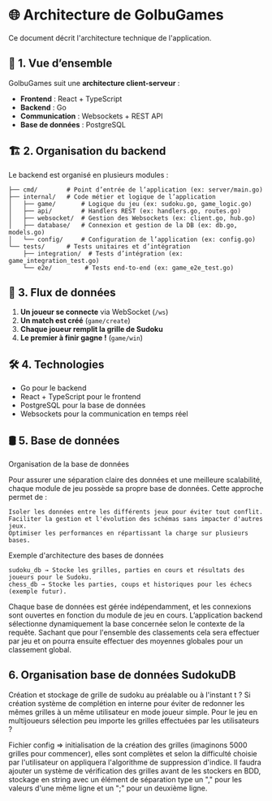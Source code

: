 # 🌐 Architecture de GolbuGames

Ce document décrit l'architecture technique de l'application.

## 📌 1. Vue d’ensemble
GolbuGames suit une **architecture client-serveur** :
- **Frontend** : React + TypeScript
- **Backend** : Go
- **Communication** : Websockets + REST API
- **Base de données** : PostgreSQL

## 🏗 2. Organisation du backend
Le backend est organisé en plusieurs modules :
```backend/
├── cmd/        # Point d’entrée de l’application (ex: server/main.go)
├── internal/   # Code métier et logique de l’application
│   ├── game/       # Logique du jeu (ex: sudoku.go, game_logic.go)
│   ├── api/        # Handlers REST (ex: handlers.go, routes.go)
│   ├── websocket/  # Gestion des Websockets (ex: client.go, hub.go)
│   ├── database/   # Connexion et gestion de la DB (ex: db.go, models.go)
│   └── config/     # Configuration de l’application (ex: config.go)
└── tests/      # Tests unitaires et d’intégration
    ├── integration/  # Tests d’intégration (ex: game_integration_test.go)
    └── e2e/         # Tests end-to-end (ex: game_e2e_test.go) 
```

## 🔄 3. Flux de données
1. **Un joueur se connecte** via WebSocket (`/ws`)
2. **Un match est créé** (`game/create`)
3. **Chaque joueur remplit la grille de Sudoku**
4. **Le premier à finir gagne !** (`game/win`)

## 🛠 4. Technologies
- Go pour le backend
- React + TypeScript pour le frontend
- PostgreSQL pour la base de données
- Websockets pour la communication en temps réel

## 🛢️ 5. Base de données

Organisation de la base de données

Pour assurer une séparation claire des données et une meilleure scalabilité, chaque module de jeu possède sa propre base de données. Cette approche permet de :

    Isoler les données entre les différents jeux pour éviter tout conflit.
    Faciliter la gestion et l'évolution des schémas sans impacter d'autres jeux.
    Optimiser les performances en répartissant la charge sur plusieurs bases.

Exemple d'architecture des bases de données

    sudoku_db → Stocke les grilles, parties en cours et résultats des joueurs pour le Sudoku.
    chess_db → Stocke les parties, coups et historiques pour les échecs (exemple futur).

Chaque base de données est gérée indépendamment, et les connexions sont ouvertes en fonction du module de jeu en cours. L’application backend sélectionne dynamiquement la base concernée selon le contexte de la requête. Sachant que pour l'ensemble des classements cela sera effectuer par jeu et on pourra ensuite effectuer des moyennes globales pour un classement global.

## 6. Organisation base de données SudokuDB 

Création et stockage de grille de sudoku au préalable ou à l'instant t ? Si création système de complétion en interne pour éviter de redonner les mêmes grilles à un même utilisateur en mode joueur simple. 
Pour le jeu en multijoueurs sélection peu importe les grilles effectuées par les utilisateurs ? 

Fichier config => initialisation de la création des grilles (imaginons 5000 grilles pour commencer), elles sont complètes et selon la difficulté choisie par l'utilisateur on appliquera l'algorithme de suppression d'indice. 
Il faudra ajouter un système de vérification des grilles avant de les stockers en BDD, stockage en string avec un élément de séparation type un "," pour les valeurs d'une même ligne et un ";" pour un deuxième ligne.